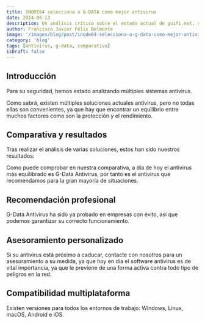 ```yaml
---
title: INODE64 selecciona a G-DATA como mejor antivirus
date: 2014-06-13
description: Un análisis crítico sobre el estado actual de guifi.net, sus desafíos y propuestas para mejorar esta red libre y colaborativa.
author: Francisco Javier Félix Belmonte
image: '/images/blog/post/inode64-selecciona-a-g-data-como-mejor-antivirus.webp'
category: 'blog'
tags: [antivirus, g-data, comparativa]
isDraft: false
---
```


## Introducción

Para su seguridad, hemos estado analizando múltiples sistemas antivirus.

Como sabrá, existen múltiples soluciones actuales antivirus, pero no todas ellas son convenientes, ya que hay que encontrar un equilibrio entre muchos factores como son la protección y el rendimiento.

## Comparativa y resultados

Tras realizar el análisis de varias soluciones, estos han sido nuestros resultados:

Como puede comprobar en nuestra comparativa, a día de hoy el antivirus más equilibrado es G-Data Antivirus, por tanto es el antivirus que recomendamos para la gran mayoría de situaciones.

## Recomendación profesional

G-Data Antivirus ha sido ya probado en empresas con éxito, así que podemos garantizar su correcto funcionamiento.

## Asesoramiento personalizado

Si su antivirus está próximo a caducar, contacte con nosotros para un asesoramiento a su medida, ya que hoy en día el software antivirus es de vital importancia, ya que le previene de una forma activa contra todo tipo de peligros en la red.

## Compatibilidad multiplataforma

Existen versiones para todos los entornos de trabajo: Windows, Linux, macOS, Android e iOS.